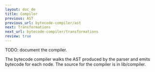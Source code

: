 ```yaml
---
layout: doc_de
title: Compiler
previous: AST
previous_url: bytecode-compiler/ast
next: Transformations
next_url: bytecode-compiler/transformations
review: true
---
```


TODO: document the compiler.

The bytecode compiler walks the AST produced by the parser and emits bytecode
for each node. The source for the compiler is in lib/compiler.
